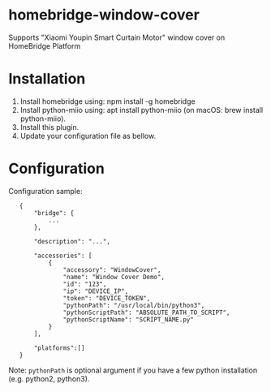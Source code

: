 # homebridge-window-cover

Supports "Xiaomi Youpin Smart Curtain Motor" window cover on HomeBridge Platform

# Installation

1. Install homebridge using: npm install -g homebridge
2. Install python-miio using: apt install python-miio (on macOS: brew install python-miio).
3. Install this plugin.
4. Update your configuration file as bellow.

# Configuration

Configuration sample:

 ```
    {
        "bridge": {
            ...
        },
        
        "description": "...",

        "accessories": [
            {
                "accessory": "WindowCover",
                "name": "Window Cover Demo",
                "id": "123",
                "ip": "DEVICE_IP",
                "token": "DEVICE_TOKEN",
                "pythonPath": "/usr/local/bin/python3",
                "pythonScriptPath": "ABSOLUTE_PATH_TO_SCRIPT",
                "pythonScriptName": "SCRIPT_NAME.py"
            }
        ],

        "platforms":[]
    }
```

Note: `pythonPath` is optional argument if you have a few python installation (e.g. python2, python3).
